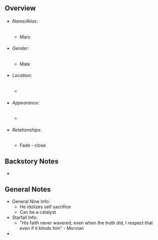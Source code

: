 ## Overview
- ###### Name/Alias:  
	- Mars
- ###### Gender: 
	- Male
- ###### Location: 
	- 
- ###### Appearance:
	- 
- ###### Relationships: 
	- Fade - close



## Backstory Notes

- 




## General Notes

- General Nine Info:
	- He idolizes self sacrifice 
	- Can be a catalyst 
- Starfall Info:
	- "His faith never wavered, even when the truth did, I respect that even if it blinds him" - Morvian
- 